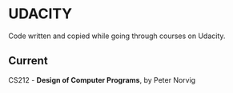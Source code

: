 UDACITY
=======

Code written and copied while going through courses on Udacity.

Current
-------
CS212 - **Design of Computer Programs**, by Peter Norvig
